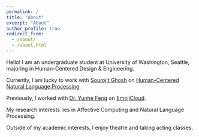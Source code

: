 ```yaml
---
permalink: /
title: "About"
excerpt: "About"
author_profile: true
redirect_from: 
  - /about/
  - /about.html
---
```


Hello! I am an undergraduate student at University of Washington, Seattle, majoring in Human-Centered Design & Engineering.

Currently, I am lucky to work with <a href = "https://sourojitghosh.github.io/">Sourojit Ghosh</a> on <a href = "https://depts.washington.edu/hdsl/">Human-Centered Natural Language Processing</a>. 

Previously, I worked with <a href = "https://yunhefeng.me/">Dr. Yunhe Feng</a> on <a href = "https://pypi.org/project/EmojiCloud/">EmojiCloud</a>.

My research interests lies in Affective Computing and Natural Language Processing.

Outside of my academic interests, I enjoy theatre and taking acting classes.
